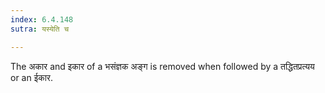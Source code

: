 ```yaml
---
index: 6.4.148
sutra: यस्येति च

---
```

The अकार and इकार of a भसंज्ञक अङ्ग is removed when followed by a तद्धितप्रत्यय or an ईकार.